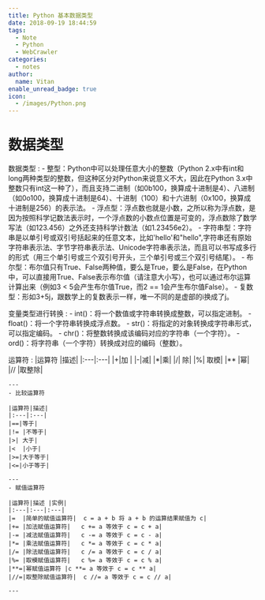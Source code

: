 ```yaml
---
title: Python 基本数据类型
date: 2018-09-19 18:44:59
tags:
  - Note
  - Python
  - WebCrawler
categories:
  - notes
author:
  name: Vitan
enable_unread_badge: true
icon:
  - /images/Python.png
---
```

# 数据类型
数据类型
:   - 整型：Python中可以处理任意大小的整数（Python 2.x中有int和long两种类型的整数，但这种区分对Python来说意义不大，因此在Python 3.x中整数只有int这一种了），而且支持二进制（如0b100，换算成十进制是4）、八进制（如0o100，换算成十进制是64）、十进制（100）和十六进制（0x100，换算成十进制是256）的表示法。
    - 浮点型：浮点数也就是小数，之所以称为浮点数，是因为按照科学记数法表示时，一个浮点数的小数点位置是可变的，浮点数除了数学写法（如123.456）之外还支持科学计数法（如1.23456e2）。
    - 字符串型：字符串是以单引号或双引号括起来的任意文本，比如'hello'和"hello",字符串还有原始字符串表示法、字节字符串表示法、Unicode字符串表示法，而且可以书写成多行的形式（用三个单引号或三个双引号开头，三个单引号或三个双引号结尾）。
    - 布尔型：布尔值只有True、False两种值，要么是True，要么是False，在Python中，可以直接用True、False表示布尔值（请注意大小写），也可以通过布尔运算计算出来（例如3 < 5会产生布尔值True，而2 == 1会产生布尔值False）。
    - 复数型：形如3+5j，跟数学上的复数表示一样，唯一不同的是虚部的i换成了j。

变量类型进行转换
:   - int()：将一个数值或字符串转换成整数，可以指定进制。
    - float()：将一个字符串转换成浮点数。
    - str()：将指定的对象转换成字符串形式，可以指定编码。
    - chr()：将整数转换成该编码对应的字符串（一个字符）。
    - ord()：将字符串（一个字符）转换成对应的编码（整数）。

运算符
:  |运算符	|描述|
    |:---|:---|
    |+|加 |
	|-|减|
    |*|乘|
    |/|	除|
    |%|	取模|
    |**	|幂|
    |//	|取整除|

    ---
    - 比较运算符

    |运算符|描述|
    |:---|:---|
    |==|等于|
    |!=	|不等于|
    |>|	大于|
    |<	|小于|
    |>=|大于等于|
    |<=|小于等于|

    ---
    - 赋值运算符

    |运算符|描述	|实例|
    |:---|:---|:---|
    |=	|简单的赋值运算符|	c = a + b 将 a + b 的运算结果赋值为 c|
    |+=	|加法赋值运算符|	c += a 等效于 c = c + a|
    |-=	|减法赋值运算符|	c -= a 等效于 c = c - a|
    |*=	|乘法赋值运算符|	c *= a 等效于 c = c * a|
    |/=	|除法赋值运算符|	c /= a 等效于 c = c / a|
    |%=	|取模赋值运算符|	c %= a 等效于 c = c % a|
    |**=|幂赋值运算符	|c **= a 等效于 c = c ** a|
    |//=|取整除赋值运算符|	c //= a 等效于 c = c // a|

    ---
